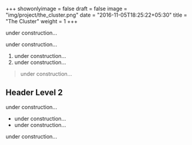 +++
showonlyimage = false
draft = false
image = "img/project/the_cluster.png"
date = "2016-11-05T18:25:22+05:30"
title = "The Cluster"
weight = 1
+++

under construction...
<!--more-->

under construction...

1. under construction...
2. under construction...

> under construction...

## Header Level 2

under construction...

* under construction...
* under construction...

under construction...
